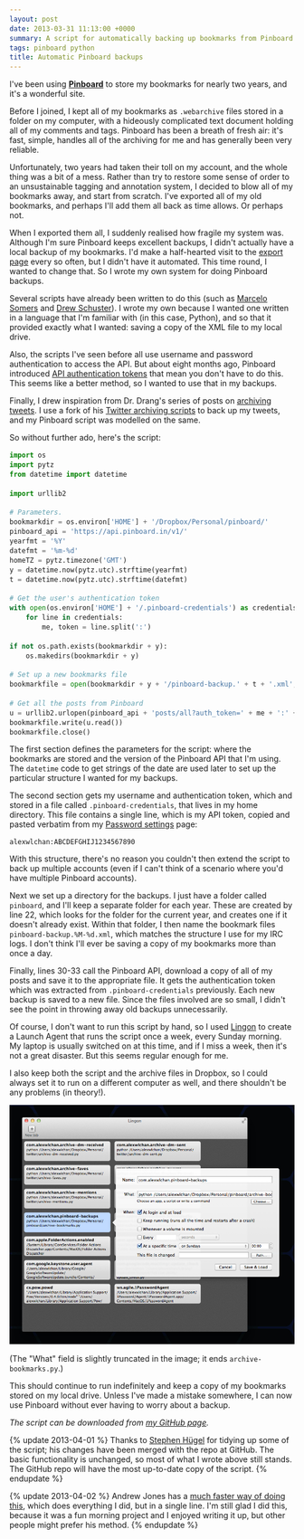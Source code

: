 ```yaml
---
layout: post
date: 2013-03-31 11:13:00 +0000
summary: A script for automatically backing up bookmarks from Pinboard
tags: pinboard python
title: Automatic Pinboard backups
---
```


I've been using [**Pinboard**](http://pinboard.in) to store my bookmarks for nearly two years, and it's a wonderful site.

Before I joined, I kept all of my bookmarks as `.webarchive` files stored in a folder on my computer, with a hideously complicated text document holding all of my comments and tags. Pinboard has been a breath of fresh air: it's fast, simple, handles all of the archiving for me and has generally been very reliable.

Unfortunately, two years had taken their toll on my account, and the whole thing was a bit of a mess. Rather than try to restore some sense of order to an unsustainable tagging and annotation system, I decided to blow all of my bookmarks away, and start from scratch. I've exported all of my old bookmarks, and perhaps I'll add them all back as time allows. Or perhaps not.

When I exported them all, I suddenly realised how fragile my system was. Although I'm sure Pinboard keeps excellent backups, I didn't actually have a local backup of my bookmarks. I'd make a half-hearted visit to the [export page](http://pinboard.in/export/) every so often, but I didn't have it automated. This time round, I wanted to change that. So I wrote my own system for doing Pinboard backups.

Several scripts have already been written to do this (such as [Marcelo Somers](http://behindcompanies.com/2011/12/a-guide-to-backing-up-pinboard/) and [Drew Schuster](http://nuncamind.com/blog/2011/12/31/automatic-pinboard-backup/)). I wrote my own because I wanted one written in a language that I'm familiar with (in this case, Python), and so that it provided exactly what I wanted: saving a copy of the XML&nbsp;file to my local drive.

Also, the scripts I've seen before all use username and password authentication to access the API. But about eight months ago, Pinboard introduced [API authentication tokens](http://blog.pinboard.in/2012/07/api_authentication_tokens/) that mean you don't have to do this. This seems like a better method, so I wanted to use that in my backups.

Finally, I drew inspiration from Dr. Drang's series of posts on [archiving tweets](http://www.leancrew.com/all-this/2012/07/archiving-tweets-without-ifttt/). I use a fork of his [Twitter archiving scripts](http://github.com/drdrang/archive-tweets) to back up my tweets, and my Pinboard script was modelled on the same.

So without further ado, here's the script:

```python
import os
import pytz
from datetime import datetime

import urllib2

# Parameters.
bookmarkdir = os.environ['HOME'] + '/Dropbox/Personal/pinboard/'
pinboard_api = 'https://api.pinboard.in/v1/'
yearfmt = '%Y'
datefmt = '%m-%d'
homeTZ = pytz.timezone('GMT')
y = datetime.now(pytz.utc).strftime(yearfmt)
t = datetime.now(pytz.utc).strftime(datefmt)

# Get the user's authentication token
with open(os.environ['HOME'] + '/.pinboard-credentials') as credentials:
	for line in credentials:
		me, token = line.split(':')

if not os.path.exists(bookmarkdir + y):
	os.makedirs(bookmarkdir + y)

# Set up a new bookmarks file
bookmarkfile = open(bookmarkdir + y + '/pinboard-backup.' + t + '.xml', 'w')

# Get all the posts from Pinboard
u = urllib2.urlopen(pinboard_api + 'posts/all?auth_token=' + me + ':' + token)
bookmarkfile.write(u.read())
bookmarkfile.close()
```

The first section defines the parameters for the script: where the bookmarks are stored and the version of the Pinboard API that I'm using. The `datetime` code to get strings of the date are used later to set up the particular structure I wanted for my backups.

The second section gets my username and authentication token, which and stored in a file called `.pinboard-credentials`, that lives in my home directory. This file contains a single line, which is my API token, copied and pasted verbatim from my [Password settings](https://pinboard.in/settings/password) page:

```
alexwlchan:ABCDEFGHIJ1234567890
```

With this structure, there's no reason you couldn't then extend the script to back up multiple accounts (even if I can't think of a scenario where you'd have multiple Pinboard accounts).

Next we set up a directory for the backups. I just have a folder called `pinboard`, and I'll keep a separate folder for each year. These are created by line 22, which looks for the folder for the current year, and creates one if it doesn't already exist. Within that folder, I then name the bookmark files `pinboard-backup.%M-%d.xml`, which matches the structure I use for my IRC logs. I don't think I'll ever be saving a copy of my bookmarks more than once a day.

Finally, lines 30-33 call the Pinboard API, download a copy of all of my posts and save it to the appropriate file. It gets the authentication token which was extracted from `.pinboard-credentials` previously. Each new backup is saved to a new file. Since the files involved are so small, I didn't see the point in throwing away old backups unnecessarily.

Of course, I don't want to run this script by hand, so I used [Lingon](http://www.peterborgapps.com/lingon/) to create a Launch Agent that runs the script once a week, every Sunday morning. My laptop is usually switched on at this time, and if I miss a week, then it's not a great disaster. But this seems regular enough for me.

I also keep both the script and the archive files in Dropbox, so I could always set it to run on a different computer as well, and there shouldn't be any problems (in theory!).

![Screenshot of a Launchd action to run my Pinboard backup.](/images/2013/pinboard_launchd.jpg)

(The "What" field is slightly truncated in the image; it ends `archive-bookmarks.py`.)

This should continue to run indefinitely and keep a copy of my bookmarks stored on my local drive. Unless I've made a mistake somewhere, I can now use Pinboard without ever having to worry about a backup.

*The script can be downloaded from [my GitHub page](http://github.com/alexwlchan/archive-pinboard).*

{% update 2013-04-01 %}
  Thanks to [Stephen H&#252;gel](https://github.com/urschrei) for tidying up some of the script; his changes have been merged with the repo at GitHub. The basic functionality is unchanged, so most of what I wrote above still stands. The GitHub repo will have the most up-to-date copy of the script.
{% endupdate %}

{% update 2013-04-02 %}
  Andrew Jones has a [much faster way of doing this](http://supersoju.com/blog/2013/04/01/pinboard-backups-in-1-line/), which does everything I did, but in a single line. I'm still glad I did this, because it was a fun morning project and I enjoyed writing it up, but other people might prefer his method.
{% endupdate %}
